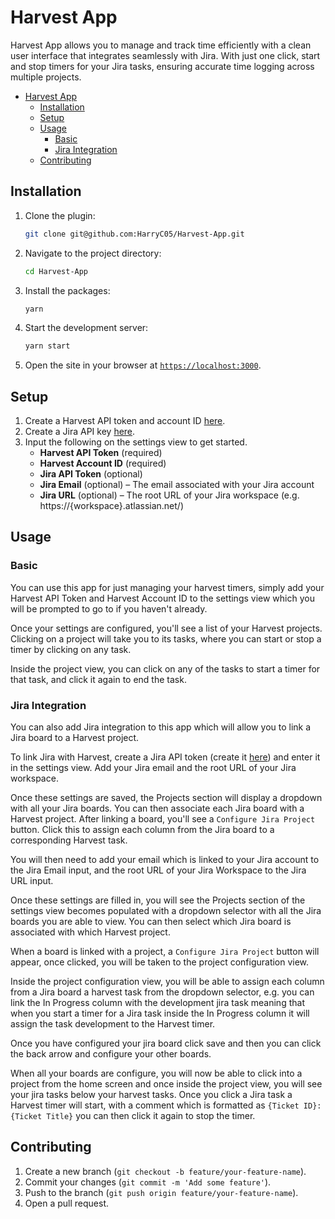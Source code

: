 # Harvest App

Harvest App allows you to manage and track time efficiently with a clean user interface that integrates seamlessly with Jira. With just one click, start and stop timers for your Jira tasks, ensuring accurate time logging across multiple projects.

- [Harvest App](#harvest-app)
	- [Installation](#installation)
	- [Setup](#setup)
	- [Usage](#usage)
		- [Basic](#basic)
		- [Jira Integration](#jira-integration)
	- [Contributing](#contributing)


## Installation

1. Clone the plugin:
    ```sh
    git clone git@github.com:HarryC05/Harvest-App.git
    ```
2. Navigate to the project directory:
    ```sh
    cd Harvest-App
    ```
3. Install the packages:
    ```sh
    yarn
    ```
4. Start the development server:
    ```sh
    yarn start
    ```
5. Open the site in your browser at [`https://localhost:3000`](https://localhost:3000).


## Setup

1. Create a Harvest API token and account ID [here](https://id.getharvest.com/oauth2/access_tokens/new).
2. Create a Jira API key [here](https://id.atlassian.com/manage-profile/security/api-tokens).
3. Input the following on the settings view to get started.
   - **Harvest API Token** (required)
   - **Harvest Account ID** (required)
   - **Jira API Token** (optional)
   - **Jira Email** (optional) – The email associated with your Jira account
   - **Jira URL** (optional) – The root URL of your Jira workspace (e.g. https://{workspace}.atlassian.net/)


## Usage

### Basic

You can use this app for just managing your harvest timers, simply add your Harvest API Token and Harvest Account ID to the settings view which you will be prompted to go to if you haven't already.

Once your settings are configured, you'll see a list of your Harvest projects. Clicking on a project will take you to its tasks, where you can start or stop a timer by clicking on any task.

Inside the project view, you can click on any of the tasks to start a timer for that task, and click it again to end the task.


### Jira Integration

You can also add Jira integration to this app which will allow you to link a Jira board to a Harvest project.

To link Jira with Harvest, create a Jira API token (create it [here](https://id.atlassian.com/manage-profile/security/api-tokens)) and enter it in the settings view. Add your Jira email and the root URL of your Jira workspace.

Once these settings are saved, the Projects section will display a dropdown with all your Jira boards. You can then associate each Jira board with a Harvest project. After linking a board, you'll see a `Configure Jira Project` button. Click this to assign each column from the Jira board to a corresponding Harvest task.

You will then need to add your email which is linked to your Jira account to the Jira Email input, and the root URL of your Jira Workspace to the Jira URL input.

Once these settings are filled in, you will see the Projects section of the settings view becomes populated with a dropdown selector with all the Jira boards you are able to view. You can then select which Jira board is associated with which Harvest project.

When a board is linked with a project, a `Configure Jira Project` button will appear, once clicked, you will be taken to the project configuration view.

Inside the project configuration view, you will be able to assign each column from a Jira board a harvest task from the dropdown selector, e.g. you can link the In Progress column with the development jira task meaning that when you start a timer for a Jira task inside the In Progress column it will assign the task development to the Harvest timer.

Once you have configured your jira board click save and then you can click the back arrow and configure your other boards.

When all your boards are configure, you will now be able to click into a project from the home screen and once inside the project view, you will see your jira tasks below your harvest tasks. Once you click a Jira task a Harvest timer will start, with a comment which is formatted as `{Ticket ID}: {Ticket Title}` you can then click it again to stop the timer.


## Contributing

1. Create a new branch (`git checkout -b feature/your-feature-name`).
2. Commit your changes (`git commit -m 'Add some feature'`).
3. Push to the branch (`git push origin feature/your-feature-name`).
4. Open a pull request.
